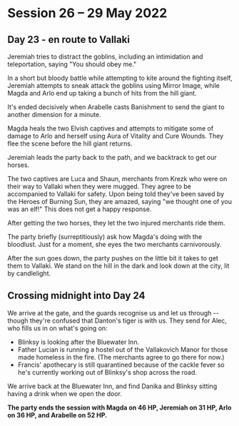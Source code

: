 # Session 26 – 29 May 2022
## Day 23 - en route to Vallaki

Jeremiah tries to distract the goblins, including an intimidation and teleportation, saying "You should obey me."

In a short but bloody battle while attempting to kite around the fighting itself, Jeremiah attempts to sneak attack the goblins using Mirror Image, while Magda and Arlo end up taking a bunch of hits from the hill giant. 

It's ended decisively when Arabelle casts Banishment to send the giant to another dimension for a minute.

Magda heals the two Elvish captives and attempts to mitigate some of damage to Arlo and herself using Aura of Vitality and Cure Wounds. They flee the scene before the hill giant returns.

Jeremiah leads the party back to the path, and we backtrack to get our horses. 

The two captives are Luca and Shaun, merchants from Krezk who were on their way to Vallaki when they were mugged. They agree to be accompanied to Vallaki for safety. Upon being told they've been saved by the Heroes of Burning Sun, they are amazed, saying "we thought one of you was an elf!" This does not get a happy response. 

After getting the two horses, they let the two injured merchants ride them.

The party briefly (surreptitiously) ask how Magda's doing with the bloodlust. Just for a moment, she eyes the two merchants carnivorously.

After the sun goes down, the party pushes on the little bit it takes to get them to Vallaki. We stand on the hill in the dark and look down at the city, lit by candlelight.

## Crossing midnight into Day 24

We arrive at the gate, and the guards recognise us and let us through -- though they're confused that Danton's tiger is with us. They send for Alec, who fills us in on what's going on:

- Blinksy is looking after the Bluewater Inn.
- Father Lucian is running a hostel out of the Vallakovich Manor for those made homeless in the fire. (The merchants agree to go there for now.)
- Francis' apothecary is still quarantined because of the cackle fever so he's currently working out of Blinksy's shop across the road.
 
We arrive back at the Bluewater Inn, and find Danika and Blinksy sitting having a drink when we open the door.

**The party ends the session with Magda on 46 HP, Jeremiah on 31 HP, Arlo on 36 HP, and Arabelle on 52 HP.**
